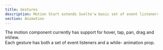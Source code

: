 ```yaml
---
title: Gestures
description: Motion Start extends Svelte'w basic set of event listeners with a simple yet powerful set of UI gestures.
section: Animation
---
```


The motion component currently has support for hover, tap, pan, drag and inView.  
Each gesture has both a set of event listeners and a while- animation prop.